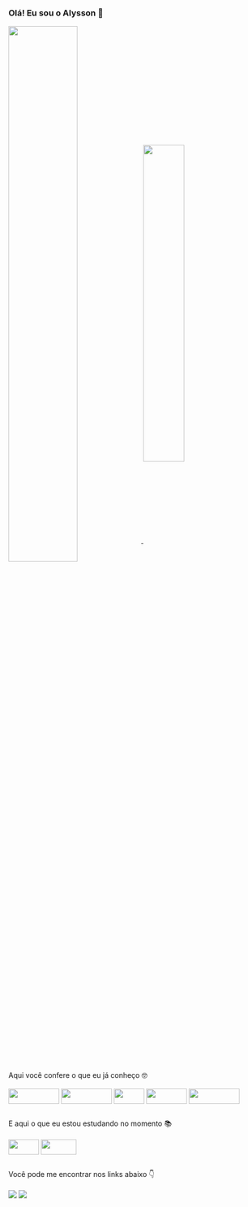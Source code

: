 ### Olá! Eu sou o Alysson 👋

<a href="https://github.com/allymonteiro">
  <img width=52% align="center" src="https://github-readme-stats.vercel.app/api?username=allymonteiro&show_icons=true&theme=radical" />
</a>
<a href="https://github.com/allymonteiro">
  <img width=40% align="center" src="https://github-readme-stats.vercel.app/api/top-langs?username=allymonteiro&layout=compact&theme=radical&langs_count=8" />
</a>

##

<div style="display: inline_block">
Aqui você confere o que eu já conheço 🤓
  <br><br>
  <img align="center" alt="" height="30" width="100" src="https://img.shields.io/badge/JavaScript-F7DF1E?style=for-the-badge&logo=javascript&logoColor=black">
  <img align="center" alt="" height="30" width="100" src="https://img.shields.io/badge/TypeScript-007ACC?style=for-the-badge&logo=typescript&logoColor=white">
  <img align="center" alt="" height="30" width="60" src="https://img.shields.io/badge/CSS-239120?&style=for-the-badge&logo=css3&logoColor=white">
  <img align="center" alt="" height="30" width="80" src="https://img.shields.io/badge/HTML5-E34F26?style=for-the-badge&logo=html5&logoColor=white">
  <img align="center" alt="" height="30" width="100" src="https://img.shields.io/badge/Bootstrap-563D7C?style=for-the-badge&logo=bootstrap&logoColor=white"> 
</div>

##

<div style="display: inline_block">
E aqui o que eu estou estudando no momento 📚
  <br><br>
  <img align="center" alt="" height="30" width="60" src="https://img.shields.io/badge/Sass-CC6699?style=for-the-badge&logo=sass&logoColor=white">
  <img align="center" alt="" height="30" width="70" src="https://img.shields.io/badge/PHP-777BB4?style=for-the-badge&logo=php&logoColor=white">
</div>

##

<div> 
Você pode me encontrar nos links abaixo 👇
<br><br>
  <a href = "mailto:alysson.dsmonteiro@gmail.com"><img src="https://img.shields.io/badge/-Gmail-%23333?style=for-the-badge&logo=gmail&logoColor=white" target="_blank"></a>
  <a href="https://www.linkedin.com/in/alysson-monteiro-055904220/" target="_blank"><img src="https://img.shields.io/badge/-LinkedIn-%230077B5?style=for-the-badge&logo=linkedin&logoColor=white" target="_blank"></a> 
</div>
